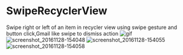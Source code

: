 # SwipeRecyclerView
Swipe right or left of an item in recycler view using swipe gesture and button click,Gmail like swipe to dismiss action
![gif](https://santhoshkumarsettu.files.wordpress.com/2016/12/swipe_on_button_click.gif?w=143&h=254)
![screenshot_20161128-154048](https://cloud.githubusercontent.com/assets/19853363/21041223/a64fd81c-be0f-11e6-8799-dd5683b63944.png)
![screenshot_20161128-154055](https://cloud.githubusercontent.com/assets/19853363/20664829/eec1057a-b582-11e6-8131-904b281e01c5.png)
![screenshot_20161128-154058](https://cloud.githubusercontent.com/assets/19853363/20664867/18d617a6-b583-11e6-96b4-18383495d86a.png)
